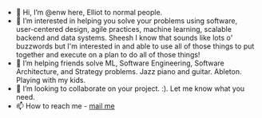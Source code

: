 - 👋 Hi, I’m @enw here, Elliot to normal people.
- 👀 I’m interested in helping you solve your problems using software, user-centered design, agile practices, machine learning, scalable backend and data systems.  Sheesh I know that sounds like lots o' buzzwords but I'm interested in and able to use all of those things to put together and execute on a plan to do all of those things!
- 🌱 I’m helping friends solve ML, Software Engineering, Software Architecture, and Strategy problems.  Jazz piano and guitar.  Ableton.  Playing with my kids.
- 💞️ I’m looking to collaborate on your project.  :).  Let me know what you need.  
- 📫 How to reach me - [mail me](mailto:elliot.winard@gmail.com)

<!---
enw/enw is a ✨ special ✨ repository because its `README.md` (this file) appears on your GitHub profile.
You can click the Preview link to take a look at your changes.
--->
